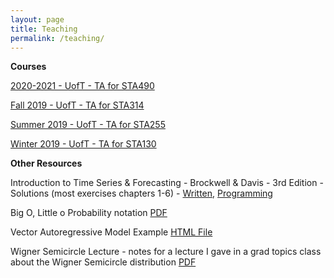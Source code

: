 ```yaml
---
layout: page
title: Teaching
permalink: /teaching/
---
```


**Courses**

<a href="https://daveveitch.github.io/teaching/2020Y-STA490/">2020-2021 - UofT - TA for STA490</a>

<a href="https://daveveitch.github.io/teaching/2019F-STA314/">Fall 2019 - UofT - TA for STA314</a>

<a href="https://daveveitch.github.io/teaching/2019S-STA255/">Summer 2019 - UofT - TA for STA255</a>

<a href="https://daveveitch.github.io/teaching/2019S-STA130/">Winter 2019 - UofT - TA for STA130</a>

**Other Resources**

Introduction to Time Series & Forecasting - Brockwell & Davis - 3rd Edition - Solutions (most exercises chapters 1-6) - <a href="https://drive.google.com/open?id=14kxV2Gnkv1iE-HgxCBPelCWcZeRe_8R7">Written</a>, <a href="https://github.com/daveveitch/UofT/tree/master/Time%20Series%20Reading%20Course/BD%20Exercises">Programming</a>

Big O, Little o Probability notation <a href="https://drive.google.com/file/d/1D5iYrDKfL68s2z0-FUUfftrV79G0bPu-/view?usp=sharing">PDF</a> 

Vector Autoregressive Model Example  <a href="https://daveveitch.github.io/assets/GoogleFluVAR.html">HTML File</a> 

Wigner Semicircle Lecture - notes for a lecture I gave in a grad topics class about the Wigner Semicircle distribution  <a href="https://daveveitch.github.io/teaching/2021-MAT1128/wignerlecture.pdf">PDF</a> 
